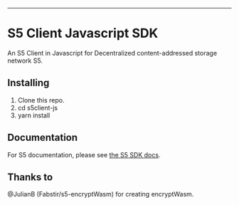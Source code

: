 ---

# S5 Client Javascript SDK

An S5 Client in Javascript for Decentralized content-addressed storage network S5.

## Installing

1. Clone this repo.
2. cd s5client-js
3. yarn install

## Documentation

For S5 documentation, please see [the S5 SDK docs](https://docs.s5.ninja/).

## Thanks to

@JulianB (Fabstir/s5-encryptWasm) for creating encryptWasm.
